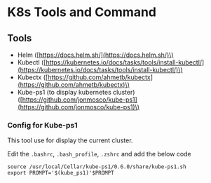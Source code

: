# K8s Tools and Command

## Tools

* Helm \([https://docs.helm.sh/](https://docs.helm.sh/)\)
* Kubectl \([https://kubernetes.io/docs/tasks/tools/install-kubectl/](https://kubernetes.io/docs/tasks/tools/install-kubectl/)\)
* Kubectx \([https://github.com/ahmetb/kubectx](https://github.com/ahmetb/kubectx)\)
* Kube-ps1 \(to display kubernetes cluster\) \([https://github.com/jonmosco/kube-ps1](https://github.com/jonmosco/kube-ps1)\)

### Config for Kube-ps1

This tool use for display the current cluster.

Edit the `.bashrc`, `.bash_profile`, `.zshrc` and add the below code

```text
source /usr/local/Cellar/kube-ps1/0.6.0/share/kube-ps1.sh
export PROMPT='$(kube_ps1)'$PROMPT
```

